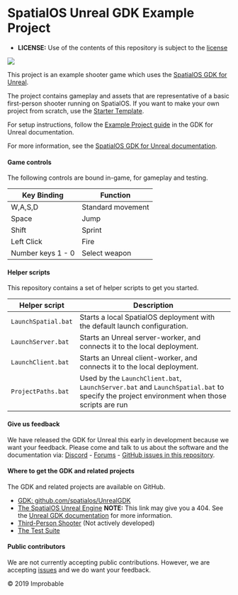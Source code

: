 # SpatialOS Unreal GDK Example Project

- **LICENSE:** Use of the contents of this repository is subject to the [license](LICENSE.md)

![](https://commondatastorage.googleapis.com/improbable-docs/docs2/unreal/1467e0562596379c/assets/example-project/example-project-headline.png)

This project is an example shooter game which uses the [SpatialOS GDK for Unreal](https://github.com/spatialos/unrealGDK). 

The project contains gameplay and assets that are representative of a basic first-person shooter running on SpatialOS. If you want to make your own project from scratch, use the [Starter Template](https://docs.improbable.io/unreal/alpha/content/get-started/gdk-template).

For setup instructions, follow the [Example Project guide](https://docs.improbable.io/unreal/latest/content/get-started/example-project/exampleproject-intro)  in the GDK for Unreal documentation. 

For more information, see the [SpatialOS GDK for Unreal documentation](https://docs.improbable.io/unreal/latest/).

#### Game controls

The following controls are bound in-game, for gameplay and testing.

| Key Binding       | Function          |
| ----------------- | ----------------- |
| W,A,S,D           | Standard movement |
| Space             | Jump              |
| Shift             | Sprint            |
| Left Click        | Fire              |
| Number keys 1 - 0 | Select weapon     |

#### Helper scripts

This repository contains a set of helper scripts to get you started.

| Helper script       | Description                                                  |
| ------------------- | ------------------------------------------------------------ |
| `LaunchSpatial.bat` | Starts a local SpatialOS deployment with the default launch configuration. |
| `LaunchServer.bat`  | Starts an Unreal server-worker, and connects it to the local deployment. |
| `LaunchClient.bat`  | Starts an Unreal client-worker, and connects it to the local deployment. |
| `ProjectPaths.bat`  | Used by the `LaunchClient.bat`, `LaunchServer.bat` and `LaunchSpatial.bat` to specify the project environment when those scripts are run |

#### Give us feedback

We have released the GDK for Unreal this early in development because we want your feedback. Please come and talk to us about the software and the documentation via: [Discord](https://discordapp.com/channels/311273633307951114/339471548647866368) - [Forums](https://forums.improbable.io/) - [GitHub issues in this repository](https://github.com/spatialos/UnrealGDK/issues).

#### Where to get the GDK and related projects

The GDK and related projects are available on GitHub.

- [GDK: github.com/spatialos/UnrealGDK](https://github.com/spatialos/UnrealGDK)
- [The SpatialOS Unreal Engine](https://github.com/improbableio/UnrealEngine/tree/4.20-SpatialOSUnrealGDK)
  **NOTE:** This link may give you a 404. See the [Unreal GDK documentation](https://docs.improbable.io/unreal/alpha/content/get-started/build-unreal-fork) for more information.
- [Third-Person Shooter](https://github.com/spatialos/UnrealGDKThirdPersonShooter) (Not actively developed)
- [The Test Suite](https://github.com/spatialos/UnrealGDKTestSuite)

#### Public contributors

We are not currently accepting public contributions. However, we are accepting [issues](https://github.com/spatialos/UnrealGDK/issues) and we do want your feedback.

&copy; 2019 Improbable

